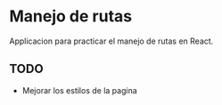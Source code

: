 # Manejo de rutas
Applicacion para practicar el manejo de rutas en React.

## TODO
- Mejorar los estilos de la pagina